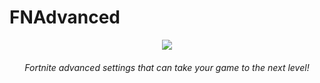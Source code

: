 # FNAdvanced
<p align="center">
  <img src="https://i.postimg.cc/bvDgCLpz/fnadvancedlogo.png" />
</p>
<h6 align="center">Fortnite advanced settings that can take your game to the next level!</h6>
